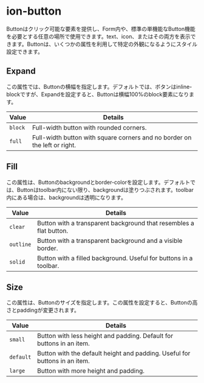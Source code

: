 # ion-button

Buttonはクリック可能な要素を提供し、Form内や、標準の単機能なButton機能を必要とする任意の場所で使用できます。text、icon、またはその両方を表示できます。Buttonは、いくつかの属性を利用して特定の外観になるようにスタイル設定できます。

## Expand

この属性では、Buttonの横幅を指定します。デフォルトでは、ボタンはinline-blockですが、Expandを設定すると、Buttonは横幅100%のblock要素になります。

| Value          | Details                                                                      |
|----------------|------------------------------------------------------------------------------|
| `block`        | Full-width button with rounded corners.                                      |
| `full`         | Full-width button with square corners and no border on the left or right.    |

## Fill

この属性は、Buttonのbackgroundとborder-colorを設定します。デフォルトでは、Buttonはtoolbar内にない限り、backgroundは塗りつぶされます。toolbar内にある場合は、backgroundは透明になります。

| Value          | Details                                                                      |
|----------------|------------------------------------------------------------------------------|
| `clear`        | Button with a transparent background that resembles a flat button.           |
| `outline`      | Button with a transparent background and a visible border.                   |
| `solid`        | Button with a filled background. Useful for buttons in a toolbar.            |

## Size

この属性は、Buttonのサイズを指定します。この属性を設定すると、Buttonの高さとpaddingが変更されます。

| Value          | Details                                                                      |
|----------------|------------------------------------------------------------------------------|
| `small`        | Button with less height and padding. Default for buttons in an item.         |
| `default`      | Button with the default height and padding. Useful for buttons in an item.   |
| `large`        | Button with more height and padding.                                         |

